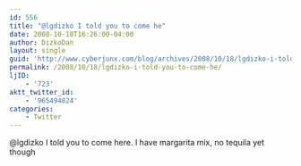 ```yaml
---
id: 556
title: "@lgdizko I told you to come he"
date: 2008-10-18T16:26:00-04:00
author: DizkoDan
layout: single
guid: 'http://www.cyberjunx.com/blog/archives/2008/10/18/lgdizko-i-told-you-to-come-he/'
permalink: /2008/10/18/lgdizko-i-told-you-to-come-he/
ljID:
    - '723'
aktt_twitter_id:
    - '965494824'
categories:
    - Twitter
---
```


@lgdizko I told you to come here. I have margarita mix, no tequila yet though
